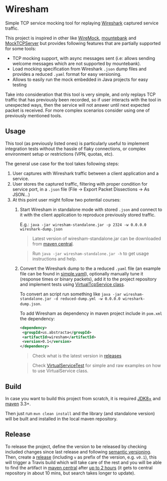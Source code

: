 # Wiresham
Simple TCP service mocking tool for replaying [Wireshark](https://www.wireshark.org/) captured service traffic.

This project is inspired in other like [WireMock](http://wiremock.org/), [mountebank](http://www.mbtest.org/) and [MockTCPServer](https://github.com/CloudRacer/MockTCPServer) but provides following features that are partially supported for some tools:
  * TCP mocking support, with async messages sent (i.e: allows sending welcome messages which are not supported by mountebank).
  * Load mocking specification from Wireshark `.json` dump files and provides a reduced `.yaml` format for easy versioning.
  * Allows to easily run the mock embedded in Java projects for easy testing

Take into consideration that this tool is very simple, and only replays TCP traffic that has previously been recorded, so if user interacts with the tool in unexpected ways, then the service will not answer until next expected packet is received. For more complex scenarios consider using one of previously mentioned tools.

## Usage

This tool (as previously listed ones) is particularly useful to implement integration tests without the hassle of flaky connections, or complex environment setup or restrictions (VPN, quotas, etc).
 
The general use case for the tool takes following steps:
  1. User captures with Wireshark traffic between a client application and a service.
  1. User stores the captured traffic, filtering with proper condition for service port, in a `.json` file (File -> Export Packet Dissections -> As JSON...)
  1. At this point user might follow two potential courses:
      1. Start Wiresham in standalone mode with stored `.json` and connect to it with the client application to reproduce previously stored traffic. 
          
          E.g.: `java -jar wiresham-standalone.jar -p 2324 -w 0.0.0.0 wireshark-dump.json`
          
          > Latest version of wiresham-standalone.jar can be downloaded from [maven central](https://search.maven.org/).
          
          > Run `java -jar wiresham-standalone.jar -h` to get usage instructions and help.
      1. Convert the Wireshark dump to the a reduced `.yaml` file (an example file can be found in [simple.yaml](src/test/resources/simple.yaml)), optionally manually tune it (response times or binary packets), add it to the project repository and implement tests using [VirtualTcpService class](src/main/java/us/abstracta/wiresham/VirtualTcpService.java).
          
          To convert an script run something like `java -jar wiresham-standalone.jar -d reduced-dump.yml -w 0.0.0.0 wireshark-dump.json`.
          
          To add Wiresham as dependency in maven project include in `pom.xml` the dependency:
          
          ```xml
          <dependency>
           <groupId>us.abstracta</groupId>
           <artifactId>wiresham</artifactId>
           <version>0.1</version>
          </dependency>
          ```
          
          > Check what is the latest version in [releases](https://github.com/abstracta/wiresham/releases)
          
          > Check [VirtualServiceTest](src/test/java/us/abstracta/wiresham/VirtualServiceTest.java) for simple and raw examples on how to use VirtualService class.
          
## Build

In case you want to build this project from scratch, it is required [JDK8+](http://www.oracle.com/technetwork/java/javase/downloads/jdk8-downloads-2133151.html) and [maven](https://maven.apache.org/) 3.3+.

Then just run `mvn clean install` and the library (and standalone version) will be built and installed in the local maven repository.

## Release

To release the project, define the version to be released by checking included changes since last release and following [semantic versioning](https://semver.org/). Then, create a [release](https://github.com/abstracta/wiresham/releases) (including `v` as prefix of the version, e.g. `v0.1`), this will trigger a Travis build which will take care of the rest and you will be able to find the artifact in [maven central](https://search.maven.org/) after [up to 2 hours](https://stackoverflow.com/questions/23235892/how-long-does-sonatype-staging-take-to-sync-my-artifacts-with-maven-central) (it gets to central repository in about 10 mins, but search takes longer to update).
